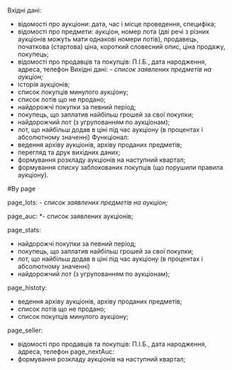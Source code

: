 Вхідні дані:
- відомості про аукціони: дата, час і місце проведення, специфіка;
- відомості про предмети: аукціон, номер лота (дві речі з різних аукціонів можуть мати однакові номери лотів), продавець, початкова (стартова) ціна, короткий словесний опис, ціна продажу, покупець;
- відомості про продавців та покупців: П.І.Б., дата народження, адреса,
телефон
Вихідні дані:
*- список заявлених предметів на аукціон;*
- історія аукціонів;
- список покупців минулого аукціону;
- список лотів що не продано;
- найдорожчі покупки за певний період;
- покупець, що заплатив найбільш грошей за свої покупки;
- найдорожчий лот (з угрупованням по аукціонам);
- лот, що найбільш додав в ціні під час аукціону (в процентах і абсолютному значенні)
Функціонал:
- ведення архіву аукціонів, архіву проданих предметів;
- перегляд та друк вихідних даних;
- формування розкладу аукціонів на наступний квартал;
- формування списку заблокованих покупців (що порушили правила
аукціону).

#By page

page_lots:
*- список заявлених предметів на аукціон;*

page_auc:
*- список заявлених аукціонів;

page_stats:
- найдорожчі покупки за певний період;
- покупець, що заплатив найбільш грошей за свої покупки;
- лот, що найбільш додав в ціні під час аукціону (в процентах і абсолютному значенні)
- найдорожчий лот (з угрупованням по аукціонам);

page_histoty:
- ведення архіву аукціонів, архіву проданих предметів;
- список лотів що не продано;
- список покупців минулого аукціону;

page_seller:
- відомості про продавців та покупців: П.І.Б., дата народження, адреса, телефон
page_nextAuc:
- формування розкладу аукціонів на наступний квартал;
